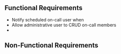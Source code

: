 
## Functional Requirements

 - Notify scheduled on-call user when 
 - Allow administrative user to CRUD on-call members
 - 

## Non-Functional Requirements
<!--stackedit_data:
eyJoaXN0b3J5IjpbMTQwMjI1MzQ3NF19
-->
